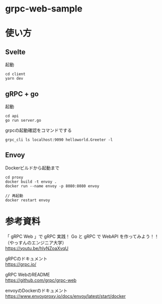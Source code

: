 # grpc-web-sample

# 使い方
## Svelte
起動
```
cd client
yarn dev
```

## gRPC + go
起動
```
cd api
go run server.go
```

grpcの起動確認をコマンドでする
```
grpc_cli ls localhost:9090 helloworld.Greeter -l
```
## Envoy
Dockerビルドから起動まで
```
cd proxy
docker build -t envoy .
docker run --name envoy -p 8080:8080 envoy

// 再起動
docker restart envoy
```

# 参考資料
「 gRPC Web 」で gRPC 実践！ Go と gRPC で WebAPI を作ってみよう！！（やっすんのエンジニア大学）  
https://youtu.be/hlyNZoaXvqU

gRPCのドキュメント  
https://grpc.io/

gRPC WebのREADME  
https://github.com/grpc/grpc-web

envoyのDockerのドキュメント  
https://www.envoyproxy.io/docs/envoy/latest/start/docker
